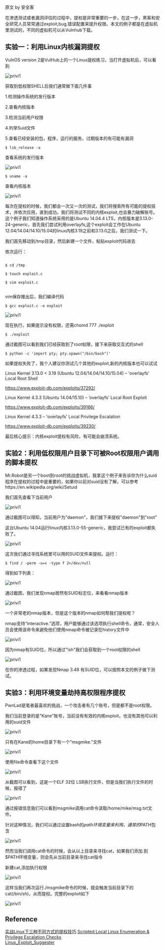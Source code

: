 原文 by 安全客在渗透测试或者漏洞评估的过程中，提权是非常重要的一步，在这一步，黑客和安全研究人员常常通过exploit,bug,错误配置来提升权限。本文的例子都是在虚拟机里测试的，不同的虚拟机可以从Vulnhub下载。  
  
## 实验一：利用Linux内核漏洞提权  
  
VulnOS version 2是VulHub上的一个Linux提权练习，当打开虚拟机后，可以看到  
![privi1](../pictures/privi1.png)  
  
  
获取到低权限SHELL后我们通常做下面几件事  
  
1.检测操作系统的发行版本  
  
2.查看内核版本  
  
3.检测当前用户权限  
  
4.列举Suid文件  
  
5.查看已经安装的包，程序，运行的服务，过期版本的有可能有漏洞  
  
  
`$ lsb_release -a`  
查看系统的发行版本  
![privi1](../pictures/privi2.png)  
  
  
  
  
  
`$ uname -a`  
查看内核版本  
![privi1](../pictures/privi3.png)  
  
  
  
每次在提权的时候，我们都会一次又一次的测试，我们将搜索所有可能的提权技术，并依次应用，直到成功。我们将测试不同的内核exploit,也会暴力破解账号。这个例子我们知道操作系统采用的是Ubuntu 14.04.4 LTS，内核版本是3.13.0-24-generic，首先我们尝试利用overlayfs,这个exploit会工作在Ubuntu 12.04/14.04/14.10/15.04的linux内核3.19之前和3.13.0之后，我们测试一下。  
  
我们首先移动到/tmp目录，然后新建一个文件，粘贴exploit代码进去  
  
依次运行：  
  
```  
$ cd /tmp  
$ touch exploit.c  
$ vim exploit.c  
```  
vim保存推出后，我们编译代码  
  
`$ gcc exploit.c -o exploit`  
![privi1](../pictures/privi4.png)  
  
  
现在执行，如果提示没有权限，还需chomd 777 ./exploit  
  
`$ ./exploit`  
  
  
通过截图可以看到我们已经获取到了root权限，接下来获取交互式的shell  
  
  
`$ python -c 'import pty; pty.spawn("/bin/bash")'`  
  
如果提权失败了，我个人建议你测试几个其他的exploit,新的内核版本也可以试试  
  
Linux Kernel 3.13.0 < 3.19 (Ubuntu 12.04/14.04/14.10/15.04) – 'overlayfs' Local Root Shell  
  
https://www.exploit-db.com/exploits/37292/  
  
Linux Kernel 4.3.3 (Ubuntu 14.04/15.10) – ‘overlayfs’ Local Root Exploit  
  
https://www.exploit-db.com/exploits/39166/  
  
Linux Kernel 4.3.3 – 'overlayfs' Local Privilege Escalation  
  
https://www.exploit-db.com/exploits/39230/  
  
最后核心提示：内核exploit提权有风险，有可能会崩溃系统。  
  
  
  
## 实验2：利用低权限用户目录下可被Root权限用户调用的脚本提权  
  
Mr.Robot是另一个boot到root的挑战虚拟机，我拿这个例子来告诉你为什么suid程序在提权的过程中是重要的，如果你以前对suid没有了解，可以参考https://en.wikipedia.org/wiki/Setuid  
  
我们首先查看下当前用户  
![privi1](../pictures/privi5.png)  
  
  
通过截图可以得知，当前用户为"daemon"，我们接下来提权"daemon"到"root"  
  
这台Ubuntu 14.04运行linux内核3.13.0-55-generic，我尝试已有的exploit都失败了。  
![privi1](../pictures/privi6.png)  
  
  
这次我们通过寻找系统里可以用的SUID文件来提权。运行：  
  
  
`$ find / -perm -u=s -type f 2>/dev/null`  
得到如下列表：  
![privi1](../pictures/privi7.png)  
  
通过截图，我们发现nmap居然有SUID标志位，来看看nmap版本  
  
![privi1](../pictures/privi8.png)  
  
一个非常老的nmap版本，但是这个版本的nmap如何帮我们提权呢？  
  
nmap支持“interactive.”选项，用户能够通过该选项执行shell命令，通常，安全人员会使用该命令来避免他们使用nmap命令被记录在history文件中  
![privi1](../pictures/privi9.png)  
  
  
因为nmap有SUID位，所以通过"!sh"我们会获取到一个root权限的shell  
![privi1](../pictures/privi10.png)  
  
  
在你的渗透过程，如果发现Nmap 3.48 有SUID位，可以按照本文的例子做下测试。  
  
  
## 实验3：利用环境变量劫持高权限程序提权  
  
PwnLad是笔者最喜欢的挑战，一个攻击者有几个账号，但是都不是root权限。  
  
我们当前登录的是"Kane"账号，当前没有有效的内核exploit，也没有其他可以利用的suid文件  
![privi1](../pictures/privi11.png)  
  
  
只有在Kane的home目录下有一个"msgmike."文件  
![privi1](../pictures/privi12.png)  
  
  
使用file命令查看下这个文件  
![privi1](../pictures/privi13.png)  
  
  
从截图可以看到，这是一个ELF 32位 LSB执行文件，但是当我们执行文件的时候，报错了  
![privi1](../pictures/privi14.png)  
  
  
通过报错信息我们可以看到msgmike调用cat命令读取/home/mike/msg.txt文件。  
  
针对这种情况，我们可以通过设置bash的$path环境变量来利用，通常的$PATH包含  
![privi1](../pictures/privi15.png)  
  
  
然而当我们调用cat命令的时候，会从以上目录来寻找cat，如果我们添加.到$PATH环境变量，则会先从当前目录来寻找cat指令  
  
新建cat,添加执行权限  
![privi1](../pictures/privi16.png)  
  
  
这样当我们再次运行./msgmike命令的时候，就会触发当前目录下的cat(/bin/sh)，从而提权。完整的exploit如下  
![privi1](../pictures/privi17.png)  
## Reference
[实战Linux下三种不同方式的提权技巧](http://bobao.360.cn/learning/detail/2984.html)
[Scripted Local Linux Enumeration & Privilege Escalation Checks](https://github.com/rebootuser/LinEnum)   
[Linux_Exploit_Suggester](https://github.com/PenturaLabs/Linux_Exploit_Suggester)   
